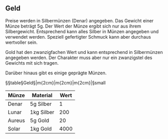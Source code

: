 ## Geld

Preise werden in Silbermünzen (Denar) angegeben. Das Gewicht einer Münze beträgt 5g. Der Wert der Münze ergibt sich
nur aus ihrem Silbergewicht. Entsprechend kann alles Silber in Münzen angegeben und verwendet werden. Speziell
gefertigter Schmuck kann aber durchaus wertvoller sein.

Gold hat den zwanzigfachen Wert und kann entsprechend in Silbermünzen angegeben werden. Der Charakter muss aber nur
ein zwanzigstel des Gewichts mit sich tragen.

Darüber hinaus gibt es einige geprägte Münzen.

§§table§Geld§|m{2cm}|m{2cm}|m{2cm}|§small

| Münze | Material | Wert |
|-|-|-|
| Denar | 5g Silber | 1 |
| Lunar | 1kg Silber | 200 |
| Aureus | 5g Gold | 20 |
| Solar | 1kg Gold | 4000 |
